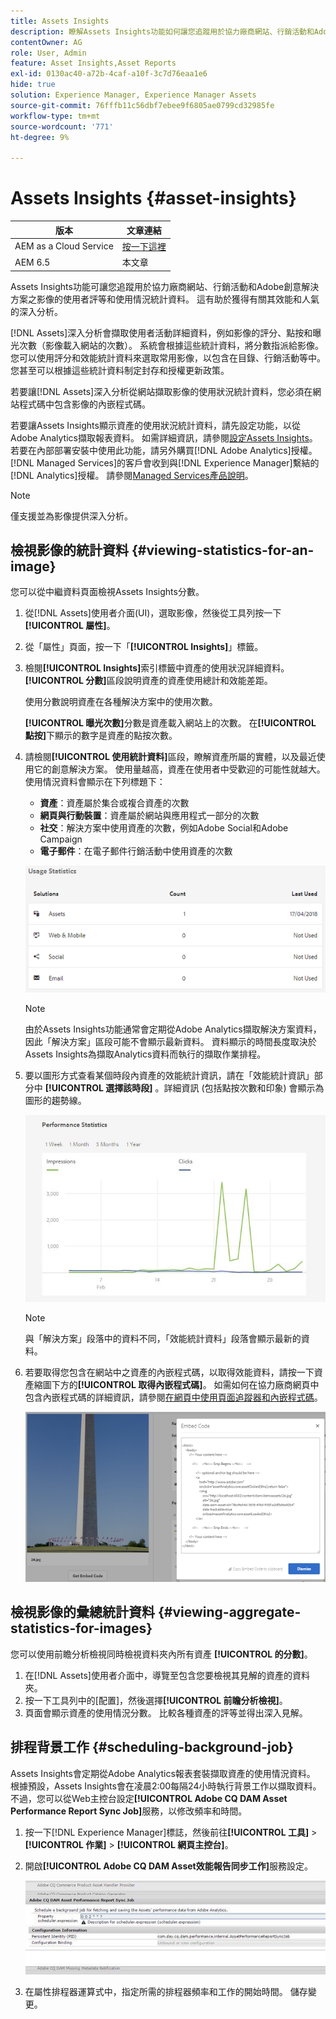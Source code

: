 ```yaml
---
title: Assets Insights
description: 瞭解Assets Insights功能如何讓您追蹤用於協力廠商網站、行銷活動和Adobe創意解決方案之影像的使用者評分和使用情況統計資料。
contentOwner: AG
role: User, Admin
feature: Asset Insights,Asset Reports
exl-id: 0130ac40-a72b-4caf-a10f-3c7d76eaa1e6
hide: true
solution: Experience Manager, Experience Manager Assets
source-git-commit: 76fffb11c56dbf7ebee9f6805ae0799cd32985fe
workflow-type: tm+mt
source-wordcount: '771'
ht-degree: 9%

---
```


# Assets Insights {#asset-insights}

| 版本 | 文章連結 |
| -------- | ---------------------------- |
| AEM as a Cloud Service  | [按一下這裡](https://experienceleague.adobe.com/docs/experience-manager-cloud-service/content/assets/manage/assets-insights.html?lang=en) |
| AEM 6.5 | 本文章 |

Assets Insights功能可讓您追蹤用於協力廠商網站、行銷活動和Adobe創意解決方案之影像的使用者評等和使用情況統計資料。 這有助於獲得有關其效能和人氣的深入分析。

[!DNL Assets]深入分析會擷取使用者活動詳細資料，例如影像的評分、點按和曝光次數（影像載入網站的次數）。 系統會根據這些統計資料，將分數指派給影像。 您可以使用評分和效能統計資料來選取常用影像，以包含在目錄、行銷活動等中。 您甚至可以根據這些統計資料制定封存和授權更新政策。

若要讓[!DNL Assets]深入分析從網站擷取影像的使用狀況統計資料，您必須在網站程式碼中包含影像的內嵌程式碼。

若要讓Assets Insights顯示資產的使用狀況統計資料，請先設定功能，以從Adobe Analytics擷取報表資料。 如需詳細資訊，請參閱[設定Assets Insights](/help/assets/configure-asset-insights.md)。 若要在內部部署安裝中使用此功能，請另外購買[!DNL Adobe Analytics]授權。 [!DNL Managed Services]的客戶會收到與[!DNL Experience Manager]繫結的[!DNL Analytics]授權。 請參閱[Managed Services產品說明](https://helpx.adobe.com/legal/product-descriptions/adobe-experience-manager-managed-services.html)。

>[!NOTE]
>
>僅支援並為影像提供深入分析。

## 檢視影像的統計資料 {#viewing-statistics-for-an-image}

您可以從中繼資料頁面檢視Assets Insights分數。

1. 從[!DNL Assets]使用者介面(UI)，選取影像，然後從工具列按一下&#x200B;**[!UICONTROL 屬性]**。
1. 從「屬性」頁面，按一下「**[!UICONTROL Insights]**」標籤。
1. 檢閱&#x200B;**[!UICONTROL Insights]**&#x200B;索引標籤中資產的使用狀況詳細資料。 **[!UICONTROL 分數]**&#x200B;區段說明資產的資產使用總計和效能差距。

   使用分數說明資產在各種解決方案中的使用次數。

   **[!UICONTROL 曝光次數]**&#x200B;分數是資產載入網站上的次數。 在&#x200B;**[!UICONTROL 點按]**&#x200B;下顯示的數字是資產的點按次數。

1. 請檢閱&#x200B;**[!UICONTROL 使用統計資料]**&#x200B;區段，瞭解資產所屬的實體，以及最近使用它的創意解決方案。 使用量越高，資產在使用者中受歡迎的可能性就越大。 使用情況資料會顯示在下列標題下：

   * **資產**：資產屬於集合或複合資產的次數
   * **網頁與行動裝置**：資產屬於網站與應用程式一部分的次數
   * **社交**：解決方案中使用資產的次數，例如Adobe Social和Adobe Campaign
   * **電子郵件**：在電子郵件行銷活動中使用資產的次數

   ![usage_statistics](assets/usage_statistics.png)

   >[!NOTE]
   >
   >由於Assets Insights功能通常會定期從Adobe Analytics擷取解決方案資料，因此「解決方案」區段可能不會顯示最新資料。 資料顯示的時間長度取決於Assets Insights為擷取Analytics資料而執行的擷取作業排程。

1. 要以圖形方式查看某個時段內資產的效能統計資訊，請在「效能統計資訊」部分中 **[!UICONTROL 選擇該時段]** 。詳細資訊 (包括點按次數和印象) 會顯示為圖形的趨勢線。

   ![chlimage_1-3](assets/chlimage_1-3.jpeg)

   >[!NOTE]
   >
   >與「解決方案」段落中的資料不同，「效能統計資料」段落會顯示最新的資料。

1. 若要取得您包含在網站中之資產的內嵌程式碼，以取得效能資料，請按一下資產縮圖下方的&#x200B;**[!UICONTROL 取得內嵌程式碼]**。 如需如何在協力廠商網頁中包含內嵌程式碼的詳細資訊，請參閱[在網頁中使用頁面追蹤器和內嵌程式碼](/help/assets/use-page-tracker.md)。

   ![chlimage_1-98](assets/chlimage_1-303.png)

## 檢視影像的彙總統計資料 {#viewing-aggregate-statistics-for-images}

您可以使用前瞻分析檢視同時檢視資料夾內所有資產 **[!UICONTROL 的分數]**。

1. 在[!DNL Assets]使用者介面中，導覽至包含您要檢視其見解的資產的資料夾。
1. 按一下工具列中的[配置]，然後選擇&#x200B;**[!UICONTROL 前瞻分析檢視]**。
1. 頁面會顯示資產的使用情況分數。 比較各種資產的評等並得出深入見解。

## 排程背景工作 {#scheduling-background-job}

Assets Insights會定期從Adobe Analytics報表套裝擷取資產的使用情況資料。 根據預設，Assets Insights會在凌晨2:00每隔24小時執行背景工作以擷取資料。 不過，您可以從Web主控台設定&#x200B;**[!UICONTROL Adobe CQ DAM Asset Performance Report Sync Job]**&#x200B;服務，以修改頻率和時間。

1. 按一下[!DNL Experience Manager]標誌，然後前往&#x200B;**[!UICONTROL 工具]** > **[!UICONTROL 作業]** > **[!UICONTROL 網頁主控台]**。
1. 開啟&#x200B;**[!UICONTROL Adobe CQ DAM Asset效能報告同步工作]**&#x200B;服務設定。

   ![chlimage_1-99](assets/chlimage_1-304.png)

1. 在屬性排程器運算式中，指定所需的排程器頻率和工作的開始時間。 儲存變更。
